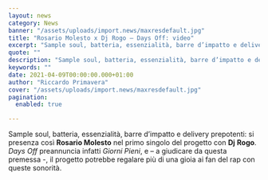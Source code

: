 ```yaml
---
layout: news
category: News
banner: "/assets/uploads/import.news/maxresdefault.jpg"
title: "Rosario Molesto x Dj Rogo – Days Off: video"
excerpt: "Sample soul, batteria, essenzialità, barre d’impatto e delivery prepotenti: si presenza così Rosario Molesto nel primo singolo del progetto con Dj Rogo. Days Off preannuncia infatti Giorni Pieni, e – a giudicare da questa premessa -, il progetto potrebbe regalare più di una gioia ai fan del rap con queste sonorità.  "
quote: ""
description: "Sample soul, batteria, essenzialità, barre d’impatto e delivery prepotenti: si presenza così Rosario Molesto nel primo singolo del progetto con Dj Rogo. Days Off preannuncia infatti Giorni Pieni, e – a giudicare da questa premessa -, il progetto potrebbe regalare più di una gioia ai fan del rap con queste sonorità.  "
keywords: ""
date: 2021-04-09T00:00:00.000+01:00
author: "Riccardo Primavera"
cover: "/assets/uploads/import.news/maxresdefault.jpg"
pagination:
  enabled: true

---
```


Sample soul, batteria, essenzialità, barre d’impatto e delivery prepotenti: si presenza così **Rosario Molesto** nel primo singolo del progetto con **Dj** **Rogo**. _Days Off_ preannuncia infatti _Giorni Pieni_, e – a giudicare da questa premessa -, il progetto potrebbe regalare più di una gioia ai fan del rap con queste sonorità.